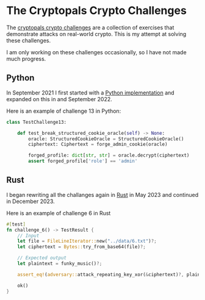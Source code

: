 # The Cryptopals Crypto Challenges

The [cryptopals crypto challenges](https://cryptopals.com/) are a collection of exercises that demonstrate attacks on real-world crypto. This is my attempt at solving these challenges.

I am only working on these challenges occasionally, so I have not made much progress.

## Python

In September 2021 I first started with a [Python implementation](./python/) and expanded on this in and September 2022.

Here is an example of challenge 13 in Python:

```python
class TestChallenge13:

    def test_break_structured_cookie_oracle(self) -> None:
        oracle: StructuredCookieOracle = StructuredCookieOracle()
        ciphertext: Ciphertext = forge_admin_cookie(oracle)

        forged_profile: dict[str, str] = oracle.decrypt(ciphertext)
        assert forged_profile['role'] == 'admin'
```

## Rust

I began rewriting all the challanges again in [Rust](./rust/) in May 2023 and continued in December 2023.

Here is an example of challenge 6 in Rust
```rust
#[test]
fn challenge_6() -> TestResult {
    // Input
    let file = FileLineIterator::new("../data/6.txt")?;
    let ciphertext = Bytes::try_from_base64(file)?;

    // Expected output
    let plaintext = funky_music()?;

    assert_eq!(adversary::attack_repeating_key_xor(&ciphertext)?, plaintext);

    ok()
}
```
